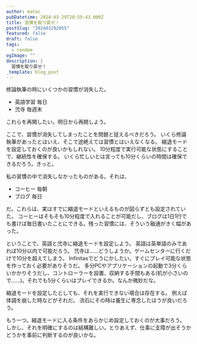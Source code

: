 ```yaml
---
author: matac
pubDatetime: 2024-03-29T20:55:43.000Z
title: 習慣を取り戻せ！
postSlug: "202403292055"
featured: false
draft: false
tags:
  - random
ogImage: ""
description: |
  習慣を取り戻せ！
_template: blog_post
---
```


修論執筆の時にいくつかの習慣が消失した。

- 英語学習 毎日
- 弐寺 毎週末

これらを再開したい。明日から再開しよう。

ここで、習慣が消失してしまったことを問題と捉えるべきだろう。
いくら修論執筆があったとはいえ、そこで途絶えては習慣とはいえなくなる。
縮退モードを設定しておくのが良いかもしれない。
10分程度で実行可能な状態にすることで、継続性を確保する。
いくら忙しいとは言っても10分くらいの時間は確保できるだろう。きっと。

私の習慣の中で消失しなかったものがある。それは、

- コーヒー 毎朝
- ブログ 毎日

だ。これらは、実はすでに縮退モードといえるものが図らずとも設定されていた。
コーヒーはそもそも10分程度で入れることが可能だし、ブログは1日1行でも書けば毎日書いたことにできる。残った習慣には、そういう融通がきく幅があった。

ということで、英語と弐寺に縮退モードを設定しよう。
英語は英単語のみであれば10分以内で可能だろう。
弐寺は......どうしようか。ゲームセンターに行くだけで10分を超えてしまう。
Infinitasでどうにかしたい。すぐにプレイ可能な状態を作っておく必要がありそうだ。
多分PCやアプリケーションの起動で3分くらいかかりそうだし、コントローラーを設置、収納する手間もある(机が小さいので......)。それでも5分くらいはプレイできるか。なんか微妙だな。

縮退モードを設定したとしても、それを実行できない場合は存在する。
例えば体調を崩した時などがそれだ。
流石にその時は養生に専念したほうが良いだろう。

もう一つ。縮退モードに入る条件をあらかじめ設定しておくのが大事だろう。
しかし、それを明確にするのは結構難しい。とりあえず、仕事に支障が出そうかどうかを事前に判断するのが良いかな。
